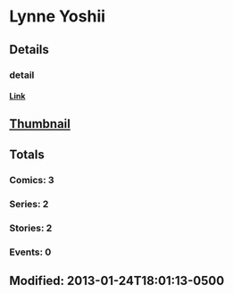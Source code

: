 # Lynne  Yoshii 
## Details
### detail
#### [Link](http://marvel.com/comics/creators/4759/lynne_yoshii?utm_campaign=apiRef&utm_source=225578a89fc76f3d20fbffda5d17a88d)
## [Thumbnail](http://i.annihil.us/u/prod/marvel/i/mg/5/d0/4bc46a304681b.jpg)
## Totals
### Comics: 3
### Series: 2
### Stories: 2
### Events: 0
## Modified: 2013-01-24T18:01:13-0500